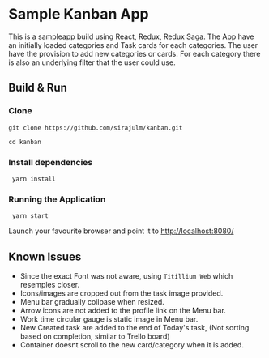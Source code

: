 # Sample Kanban App

This is a sampleapp build using React, Redux, Redux Saga. The App have an initially loaded categories and Task cards for each categories. The user have the provision to add new categories or cards.
For each category there is also an underlying filter that the user could use.

## Build & Run

### Clone

```git clone https://github.com/sirajulm/kanban.git```

```cd kanban```

### Install dependencies
``` yarn install```

### Running the Application
``` yarn start```

Launch your favourite browser and point it to [http://localhost:8080/](http://localhost:8080/)


## Known Issues

* Since the exact Font was not aware, using ```Titillium Web``` which resemples closer.
* Icons/images are cropped out from the task image provided.
* Menu bar gradually collpase when resized.
* Arrow icons are not added to the profile link on the Menu bar.
* Work time circular gauge is static image in Menu bar.
* New Created task are added to the end of Today's task, (Not sorting based on completion, similar to Trello board)
* Container doesnt scroll to the new card/category when it is added.